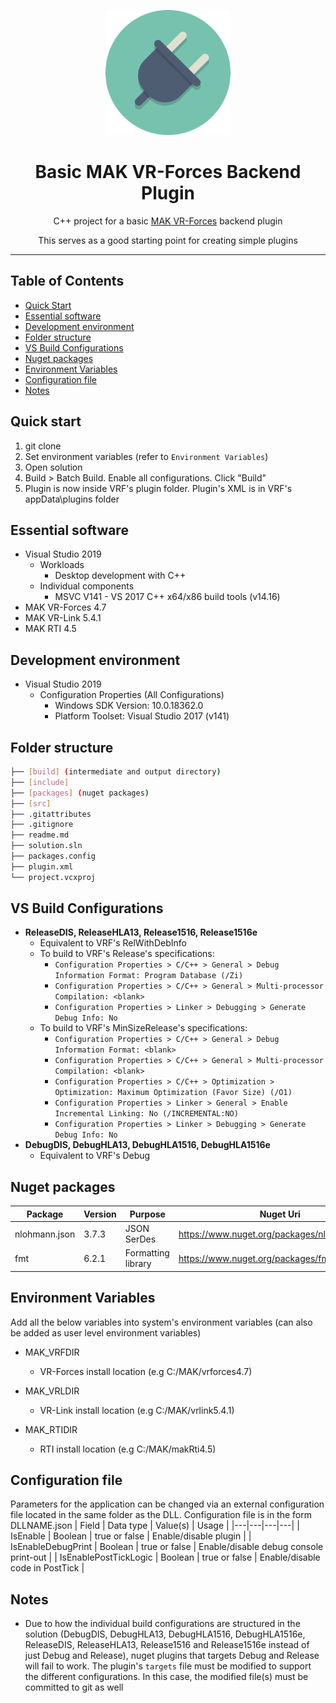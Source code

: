<p align="center">
  <img height="200" src="icon.png" alt="Drash logo">
  <h1 align="center">Basic MAK VR-Forces Backend Plugin</h1>
</p>
<p align="center">C++ project for a basic <a href="https://www.mak.com/products/simulate/vr-forces">MAK VR-Forces</a> backend plugin</p>
<p align="center">This serves as a good starting point for creating simple plugins
</p>

---

## Table of Contents
- [Quick Start](#quick-start)
- [Essential software](#essential-software)
- [Development environment](#development-environment)
- [Folder structure](#folder-structure)
- [VS Build Configurations](#vs-build-configurations)
- [Nuget packages](#nuget-packages)
- [Environment Variables](#environment-variables)
- [Configuration file](#configuration-file)
- [Notes](#notes)

## Quick start
1) git clone
2) Set environment variables (refer to `Environment Variables`)
3) Open solution
4) Build > Batch Build. Enable all configurations. Click "Build"
5) Plugin is now inside VRF's plugin folder. Plugin's XML is in VRF's appData\plugins folder

## Essential software
- Visual Studio 2019
  - Workloads
    - Desktop development with C++
  - Individual components
    - MSVC V141 - VS 2017 C++ x64/x86 build tools (v14.16)
- MAK VR-Forces 4.7
- MAK VR-Link 5.4.1
- MAK RTI 4.5
  
## Development environment
- Visual Studio 2019
  - Configuration Properties (All Configurations)
    - Windows SDK Version: 10.0.18362.0
    - Platform Toolset: Visual Studio 2017 (v141)

## Folder structure
```sh
├── [build] (intermediate and output directory)
├── [include]
├── [packages] (nuget packages)
├── [src]
├── .gitattributes
├── .gitignore
├── readme.md
├── solution.sln
├── packages.config
├── plugin.xml
└── project.vcxproj
```

## VS Build Configurations
- **ReleaseDIS, ReleaseHLA13, Release1516, Release1516e**
  - Equivalent to VRF's RelWithDebInfo
  - To build to VRF's Release's specifications:
    - `Configuration Properties > C/C++ > General > Debug Information Format: Program Database (/Zi)`
    - `Configuration Properties > C/C++ > General > Multi-processor Compilation: <blank>`    
    - `Configuration Properties > Linker > Debugging > Generate Debug Info: No`
  - To build to VRF's MinSizeRelease's specifications:
    - `Configuration Properties > C/C++ > General > Debug Information Format: <blank>`
    - `Configuration Properties > C/C++ > General > Multi-processor Compilation: <blank>`    
    - `Configuration Properties > C/C++ > Optimization > Optimization: Maximum Optimization (Favor Size) (/O1)`
    - `Configuration Properties > Linker > General > Enable Incremental Linking: No (/INCREMENTAL:NO)`
    - `Configuration Properties > Linker > Debugging > Generate Debug Info: No`
- **DebugDIS, DebugHLA13, DebugHLA1516, DebugHLA1516e**
  - Equivalent to VRF's Debug

## Nuget packages
| Package  | Version  | Purpose  | Nuget Uri  | Comments  |
|---|---|---|---|---|
| nlohmann.json  | 3.7.3  | JSON SerDes  | https://www.nuget.org/packages/nlohmann.json/  | https://github.com/nlohmann/json  |
| fmt  | 6.2.1  | Formatting library  | https://www.nuget.org/packages/fmt/  | https://fmt.dev/  |

## Environment Variables
Add all the below variables into system's environment variables (can also be added as user level environment variables)
- MAK_VRFDIR
  - VR-Forces install location (e.g C:/MAK/vrforces4.7)

- MAK_VRLDIR
  - VR-Link install location (e.g C:/MAK/vrlink5.4.1)

- MAK_RTIDIR
  - RTI install location (e.g C:/MAK/makRti4.5)

## Configuration file
Parameters for the application can be changed via an external configuration file located in the same folder as the DLL. Configuration file is in the form DLLNAME.json
| Field  | Data type  | Value(s)  | Usage  |
|---|---|---|---|
| IsEnable  | Boolean  | true or false  | Enable/disable plugin  |
| IsEnableDebugPrint  | Boolean  | true or false  | Enable/disable debug console print-out  |
| IsEnablePostTickLogic  | Boolean  | true or false  | Enable/disable code in PostTick  |

## Notes
- Due to how the individual build configurations are structured in the solution (DebugDIS, DebugHLA13, DebugHLA1516, DebugHLA1516e, ReleaseDIS, ReleaseHLA13, Release1516 and Release1516e instead of just Debug and Release), nuget plugins that targets Debug and Release will fail to work. The plugin's `targets` file must be modified to support the different configurations. In this case, the modified file(s) must be committed to git as well 